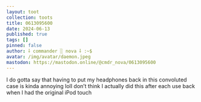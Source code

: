 ```yaml
---
layout: toot
collection: toots
title: 0613095600
date: 2024-06-13
published: true
tags: []
pinned: false
author: ⸸ commander ░ nova ⸸ :~$
avatar: /img/avatar/daemon.jpeg
mastodon: https://mastodon.online/@cmdr_nova/0613095600
---
```


I do gotta say that having to put my headphones back in this convoluted case is kinda annoying lolI don’t think I actually did this after each use back when I had the original iPod touch
